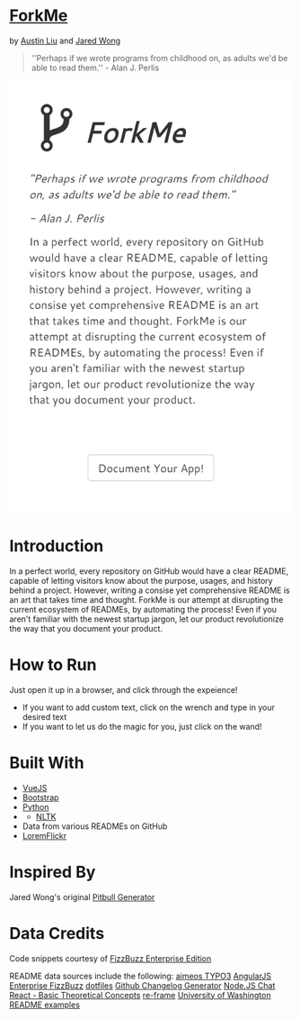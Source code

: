# [ForkMe](https://aliu139.github.io/forkme/)
by [Austin Liu](https://github.com/aliu139) and [Jared Wong](https://github.com/techlover10)

> ''Perhaps if we wrote programs from childhood on, as adults we'd be able to read them.'' - Alan J. Perlis 

![ForkMe](forkme.png "ForkMe")

# Introduction
In a perfect world, every repository on GitHub would have a clear README, capable of letting visitors know about the purpose, usages, and history behind a project. However, writing a consise yet comprehensive README is an art that takes time and thought. ForkMe is our attempt at disrupting the current ecosystem of READMEs, by automating the process! Even if you aren't familiar with the newest startup jargon, let our product revolutionize the way that you document your product.

# How to Run
Just open it up in a browser, and click through the expeience!
* If you want to add custom text, click on the wrench and type in your desired text
* If you want to let us do the magic for you, just click on the wand!

# Built With
* [VueJS](https://vuejs.org/)
* [Bootstrap](http://getbootstrap.com/)
* [Python](https://www.python.org/)
* * [NLTK](http://www.nltk.org/)
* Data from various READMEs on GitHub
* [LoremFlickr](http://loremflickr.com/)

# Inspired By
Jared Wong's original [Pitbull Generator](https://github.com/techlover10/PitbullGenerator)

# Data Credits
Code snippets courtesy of [FizzBuzz Enterprise Edition](https://github.com/EnterpriseQualityCoding/FizzBuzzEnterpriseEdition)

README data sources include the following:
[aimeos TYPO3](https://github.com/aimeos/aimeos-typo3/blob/master/README.md)
[AngularJS](https://github.com/angular/angular.js/blob/master/README.md)
[Enterprise FizzBuzz](https://github.com/EnterpriseQualityCoding/FizzBuzzEnterpriseEdition/blob/master/README.md)
[dotfiles](https://github.com/b4b4r07/dotfiles/blob/master/README.md)
[Github Changelog Generator](https://github.com/skywinder/github-changelog-generator/blob/master/README.md)
[Node.JS Chat](https://github.com/IgorAntun/node-chat/blob/master/README.md)
[React - Basic Theoretical Concepts](https://github.com/reactjs/react-basic/blob/master/README.md)
[re-frame](https://github.com/Day8/re-frame/blob/master/README.md)
[University of Washington README examples](https://courses.cs.washington.edu/courses/cse326/02wi/homework/hw5/good-readmes.html)
